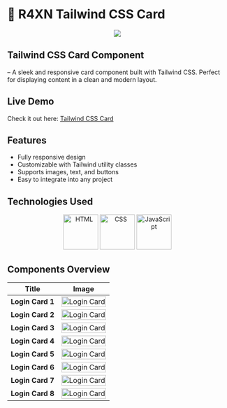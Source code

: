 # 🧬 R4XN Tailwind CSS Card 
<div align="center">
  <img src="https://github.com/um-xair/card/blob/main/assets/card-main.jpg" />
</div> 

## Tailwind CSS Card Component  
– A sleek and responsive card component built with Tailwind CSS. Perfect for displaying content in a clean and modern layout.

## Live Demo  
Check it out here: [Tailwind CSS Card](https://r4xn.netlify.app/card.html)  

## Features
- Fully responsive design
- Customizable with Tailwind utility classes
- Supports images, text, and buttons
- Easy to integrate into any project  

## Technologies Used  

<p align="center">
  <img src="https://cdn.jsdelivr.net/gh/devicons/devicon/icons/html5/html5-original.svg" alt="HTML" width="80"/>
  <img src="https://cdn.jsdelivr.net/gh/devicons/devicon/icons/css3/css3-original.svg" alt="CSS" width="80"/>
  <img src="https://cdn.jsdelivr.net/gh/devicons/devicon/icons/javascript/javascript-original.svg" alt="JavaScript" width="80"/>
</p>

## Components Overview

| Title               | Image |
|---------------------|-------|
| **Login Card 1**    | <img src="https://github.com/um-xair/card/blob/main/assets/main-card-1.jpg" alt="Login Card" width="100%"> |
| **Login Card 2**    | <img src="https://github.com/um-xair/card/blob/main/assets/main-card-2.jpg" alt="Login Card" width="100%"> |
| **Login Card 3**    | <img src="https://github.com/um-xair/card/blob/main/assets/main-card-3.jpg" alt="Login Card" width="100%"> | 
| **Login Card 4**    | <img src="https://github.com/um-xair/card/blob/main/assets/main-card-4.jpg" alt="Login Card" width="100%"> |
| **Login Card 5**    | <img src="https://github.com/um-xair/card/blob/main/assets/main-card-5.jpg" alt="Login Card" width="100%"> |
| **Login Card 6**    | <img src="https://github.com/um-xair/card/blob/main/assets/main-card-6.jpg" alt="Login Card" width="100%"> | 
| **Login Card 7**    | <img src="https://github.com/um-xair/card/blob/main/assets/main-card-7.jpg" alt="Login Card" width="100%"> | 
| **Login Card 8**    | <img src="https://github.com/um-xair/card/blob/main/assets/main-card-8.jpg" alt="Login Card" width="100%"> |

